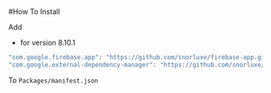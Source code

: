 #How To Install

Add 

- for version 8.10.1
```csharp
"com.google.firebase.app": "https://github.com/snorluxe/firebase-app.git?path=Assets/_Root#8.10.1",
"com.google.external-dependency-manager": "https://github.com/snorluxe/external-dependency-manager.git?path=Assets/_Root#1.2.170",
```

To `Packages/manifest.json`